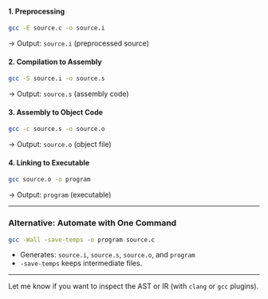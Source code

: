 #### 1. **Preprocessing**

```bash
gcc -E source.c -o source.i
```

→ Output: `source.i` (preprocessed source)

#### 2. **Compilation to Assembly**

```bash
gcc -S source.i -o source.s
```

→ Output: `source.s` (assembly code)

#### 3. **Assembly to Object Code**

```bash
gcc -c source.s -o source.o
```

→ Output: `source.o` (object file)

#### 4. **Linking to Executable**

```bash
gcc source.o -o program
```

→ Output: `program` (executable)

---

### Alternative: Automate with One Command

```bash
gcc -Wall -save-temps -o program source.c
```

* Generates: `source.i`, `source.s`, `source.o`, and `program`
* `-save-temps` keeps intermediate files.

---

Let me know if you want to inspect the AST or IR (with `clang` or `gcc` plugins).
